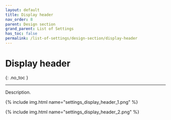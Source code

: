 ```yaml
---
layout: default
title: Display header
nav_order: 8
parent: Design section
grand_parent: List of Settings
has_toc: false
permalink: /list-of-settings/design-section/display-header
---
```


# Display header
{: .no_toc }

---

Description.

{% include img.html name="settings_display_header_1.png" %}

{% include img.html name="settings_display_header_2.png" %}